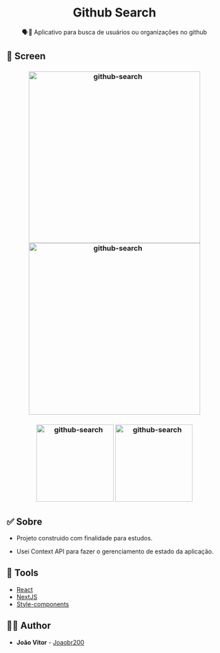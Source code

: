 <h1 align="center">
  <strong>Github Search</strong>
</h1>

<p align="center">
🗣👥 Aplicativo para busca de usuários ou organizações no github
</p>

## 🎨 Screen

<h3 align="center">
  <img alt="github-search"
    src="./.github/images/hero.png?raw=true" width="400px" >
    <img alt="github-search"
    src="./.github/images/dashboard.png?raw=true" width="400px" >
</h3>

<h3 align="center">
  <img alt="github-search"
    src="./.github/images/hero_mobile.png?raw=true" width="180px" >
    <img alt="github-search"
    src="./.github/images/dashboard_mobile.png?raw=true" width="180px" >
</h3>

## ✅ Sobre

- Projeto construido com finalidade para estudos.

- Usei Context API para fazer o gerenciamento de estado da aplicação.

## 🧰 Tools

- [React](https://reactjs.org/)
- [NextJS](https://netxjs.org/)
- [Style-components](https://styled-components.com/)

## 🙋‍♂️ Author

- **João Vitor** - [Joaobr200](https://joaojustodev.github.io)
